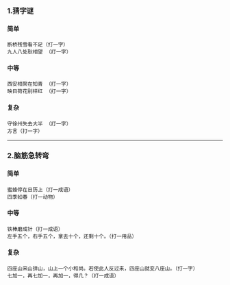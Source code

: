 ### 1.猜字谜
#### 简单
```
断桥残雪看不足（打一字）
九人八处耿相望 （打一字）
```
#### 中等
```
西安相聚在知青 （打一字）
映日荷花别样红 （打一字）
```
#### 复杂
```
守徐州失去大半 （打一字）
方言（打一字）
```
___

### 2.脑筋急转弯
#### 简单
```
蜜蜂停在日历上（打一成语）
四季如春（打一动物）
```
#### 中等
```
铁棒磨成针（打一成语）
左手五个，右手五个，拿去十个，还剩十个。（打一用品）
```
#### 复杂
```
四座山来山排山，山上一个小和尚。若使此人反过来，四座山就变八座山。（打一字）
七加一，再七加一，再加一，得几？（打一成语）
```
